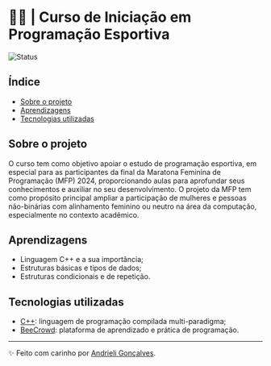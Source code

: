 # 👩‍💻 | Curso de Iniciação em Programação Esportiva

![Status](https://img.shields.io/badge/Status-Em%20Desenvolvimento-F8EE77.svg)

## Índice

- [Sobre o projeto](#sobre-o-projeto)
- [Aprendizagens](#aprendizagens)
- [Tecnologias utilizadas](#tecnologias-utilizadas)

## Sobre o projeto

O curso tem como objetivo apoiar o estudo de programação esportiva, em especial para as participantes da final da Maratona Feminina de Programação (MFP) 2024, proporcionando aulas para aprofundar seus conhecimentos e auxiliar no seu desenvolvimento. O projeto da MFP tem como propósito principal ampliar a participação de mulheres e pessoas não-binárias com alinhamento feminino ou neutro na área da computação, especialmente no contexto acadêmico.

## Aprendizagens

- Linguagem C++ e a sua importância;
- Estruturas básicas e tipos de dados;
- Estruturas condicionais e de repetição.

## Tecnologias utilizadas

- [C++](https://learn.microsoft.com/pt-br/cpp/cpp/?view=msvc-170): linguagem de programação compilada multi-paradigma;
- [BeeCrowd](https://judge.beecrowd.com/): plataforma de aprendizado e prática de programação.

---

✨ Feito com carinho por [Andrieli Gonçalves](https://github.com/strawndri).
